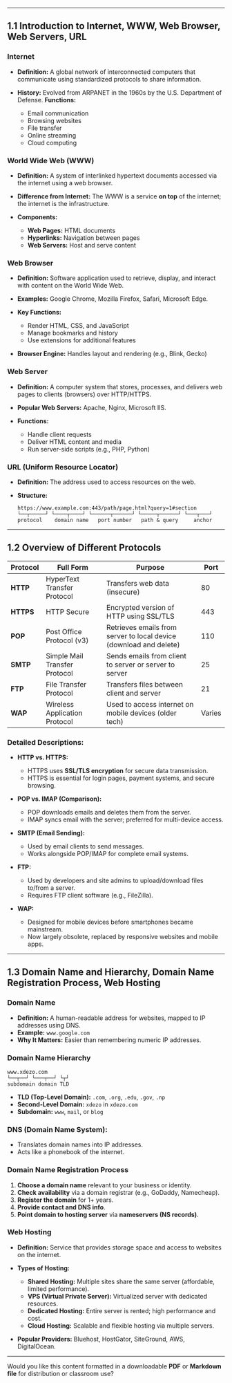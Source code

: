 
---

## **1.1 Introduction to Internet, WWW, Web Browser, Web Servers, URL**


### **Internet**

* **Definition:** A global network of interconnected computers that communicate using standardized protocols to share information.
* **History:** Evolved from ARPANET in the 1960s by the U.S. Department of Defense.
 **Functions:**

  * Email communication
  * Browsing websites
  * File transfer
  * Online streaming
  * Cloud computing

### **World Wide Web (WWW)**

* **Definition:** A system of interlinked hypertext documents accessed via the internet using a web browser.
* **Difference from Internet:** The WWW is a service **on top** of the internet; the internet is the infrastructure.
* **Components:**

  * **Web Pages:** HTML documents
  * **Hyperlinks:** Navigation between pages
  * **Web Servers:** Host and serve content

### **Web Browser**

* **Definition:** Software application used to retrieve, display, and interact with content on the World Wide Web.
* **Examples:** Google Chrome, Mozilla Firefox, Safari, Microsoft Edge.
* **Key Functions:**

  * Render HTML, CSS, and JavaScript
  * Manage bookmarks and history
  * Use extensions for additional features
* **Browser Engine:** Handles layout and rendering (e.g., Blink, Gecko)

### **Web Server**

* **Definition:** A computer system that stores, processes, and delivers web pages to clients (browsers) over HTTP/HTTPS.
* **Popular Web Servers:** Apache, Nginx, Microsoft IIS.
* **Functions:**

  * Handle client requests
  * Deliver HTML content and media
  * Run server-side scripts (e.g., PHP, Python)

### **URL (Uniform Resource Locator)**

* **Definition:** The address used to access resources on the web.
* **Structure:**

  ```
  https://www.example.com:443/path/page.html?query=1#section
  └──┬─────┘ └────┬────┘ └──────┬──────┘ └─────┬──────┘ └───┬───┘
  protocol    domain name   port number   path & query     anchor
  ```

---

## **1.2 Overview of Different Protocols**

| Protocol  | Full Form                     | Purpose                                                            | Port   |
| --------- | ----------------------------- | ------------------------------------------------------------------ | ------ |
| **HTTP**  | HyperText Transfer Protocol   | Transfers web data (insecure)                                      | 80     |
| **HTTPS** | HTTP Secure                   | Encrypted version of HTTP using SSL/TLS                            | 443    |
| **POP**   | Post Office Protocol (v3)     | Retrieves emails from server to local device (download and delete) | 110    |
| **SMTP**  | Simple Mail Transfer Protocol | Sends emails from client to server or server to server             | 25     |
| **FTP**   | File Transfer Protocol        | Transfers files between client and server                          | 21     |
| **WAP**   | Wireless Application Protocol | Used to access internet on mobile devices (older tech)             | Varies |

### **Detailed Descriptions:**

* **HTTP vs. HTTPS:**

  * HTTPS uses **SSL/TLS encryption** for secure data transmission.
  * HTTPS is essential for login pages, payment systems, and secure browsing.

* **POP vs. IMAP (Comparison):**

  * POP downloads emails and deletes them from the server.
  * IMAP syncs email with the server; preferred for multi-device access.

* **SMTP (Email Sending):**

  * Used by email clients to send messages.
  * Works alongside POP/IMAP for complete email systems.

* **FTP:**

  * Used by developers and site admins to upload/download files to/from a server.
  * Requires FTP client software (e.g., FileZilla).

* **WAP:**

  * Designed for mobile devices before smartphones became mainstream.
  * Now largely obsolete, replaced by responsive websites and mobile apps.

---

## **1.3 Domain Name and Hierarchy, Domain Name Registration Process, Web Hosting**

### **Domain Name**

* **Definition:** A human-readable address for websites, mapped to IP addresses using DNS.
* **Example:** `www.google.com`
* **Why It Matters:** Easier than remembering numeric IP addresses.

### **Domain Name Hierarchy**

```
www.xdezo.com
└──┬──┘ └───┬──┘ └┬┘
subdomain domain TLD
```

* **TLD (Top-Level Domain):** `.com`, `.org`, `.edu`, `.gov`, `.np`
* **Second-Level Domain:** `xdezo` in `xdezo.com`
* **Subdomain:** `www`, `mail`, or `blog`

### **DNS (Domain Name System):**

* Translates domain names into IP addresses.
* Acts like a phonebook of the internet.

### **Domain Name Registration Process**

1. **Choose a domain name** relevant to your business or identity.
2. **Check availability** via a domain registrar (e.g., GoDaddy, Namecheap).
3. **Register the domain** for 1+ years.
4. **Provide contact and DNS info**.
5. **Point domain to hosting server** via **nameservers (NS records)**.

### **Web Hosting**

* **Definition:** Service that provides storage space and access to websites on the internet.
* **Types of Hosting:**

  * **Shared Hosting:** Multiple sites share the same server (affordable, limited performance).
  * **VPS (Virtual Private Server):** Virtualized server with dedicated resources.
  * **Dedicated Hosting:** Entire server is rented; high performance and cost.
  * **Cloud Hosting:** Scalable and flexible hosting via multiple servers.
* **Popular Providers:** Bluehost, HostGator, SiteGround, AWS, DigitalOcean.

---

Would you like this content formatted in a downloadable **PDF** or **Markdown file** for distribution or classroom use?
